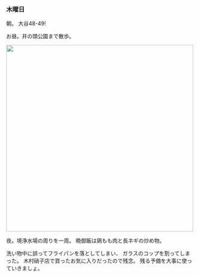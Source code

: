 ### 木曜日

朝。
大谷48-49!

お昼。井の頭公園まで散歩。

<img src="https://i.imgur.com/YuJ3RWW.jpeg" width="500">

夜。境浄水場の周りを一周。
晩御飯は鶏もも肉と長ネギの炒め物。

洗い物中に誤ってフライパンを落としてしまい、
ガラスのコップを割ってしまった。
木村硝子店で買ったお気に入りだったので残念。
残る予備を大事に使っていきましょ。